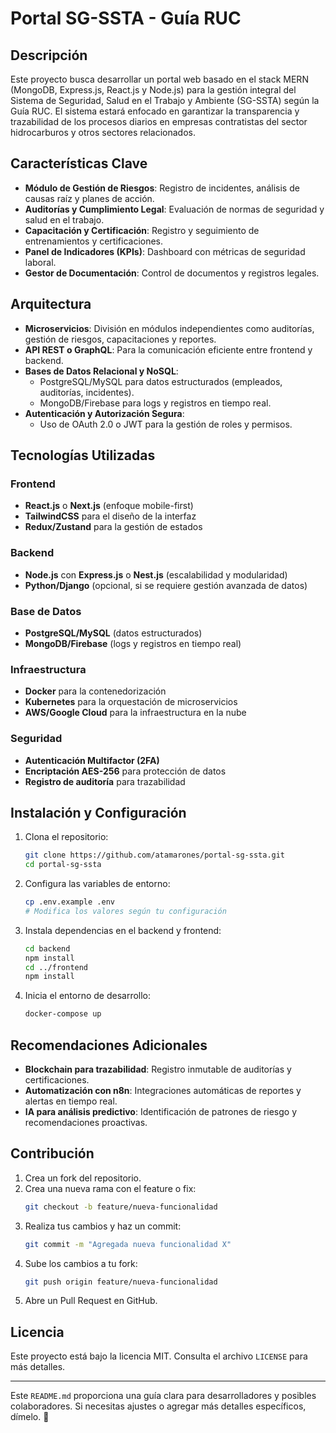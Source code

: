 # Portal SG-SSTA - Guía RUC

## Descripción
Este proyecto busca desarrollar un portal web basado en el stack MERN (MongoDB, Express.js, React.js y Node.js) para la gestión integral del Sistema de Seguridad, Salud en el Trabajo y Ambiente (SG-SSTA) según la Guía RUC. El sistema estará enfocado en garantizar la transparencia y trazabilidad de los procesos diarios en empresas contratistas del sector hidrocarburos y otros sectores relacionados.

## Características Clave
- **Módulo de Gestión de Riesgos**: Registro de incidentes, análisis de causas raíz y planes de acción.
- **Auditorías y Cumplimiento Legal**: Evaluación de normas de seguridad y salud en el trabajo.
- **Capacitación y Certificación**: Registro y seguimiento de entrenamientos y certificaciones.
- **Panel de Indicadores (KPIs)**: Dashboard con métricas de seguridad laboral.
- **Gestor de Documentación**: Control de documentos y registros legales.

## Arquitectura
- **Microservicios**: División en módulos independientes como auditorías, gestión de riesgos, capacitaciones y reportes.
- **API REST o GraphQL**: Para la comunicación eficiente entre frontend y backend.
- **Bases de Datos Relacional y NoSQL**:
  - PostgreSQL/MySQL para datos estructurados (empleados, auditorías, incidentes).
  - MongoDB/Firebase para logs y registros en tiempo real.
- **Autenticación y Autorización Segura**:
  - Uso de OAuth 2.0 o JWT para la gestión de roles y permisos.

## Tecnologías Utilizadas
### Frontend
- **React.js** o **Next.js** (enfoque mobile-first)
- **TailwindCSS** para el diseño de la interfaz
- **Redux/Zustand** para la gestión de estados

### Backend
- **Node.js** con **Express.js** o **Nest.js** (escalabilidad y modularidad)
- **Python/Django** (opcional, si se requiere gestión avanzada de datos)

### Base de Datos
- **PostgreSQL/MySQL** (datos estructurados)
- **MongoDB/Firebase** (logs y registros en tiempo real)

### Infraestructura
- **Docker** para la contenedorización
- **Kubernetes** para la orquestación de microservicios
- **AWS/Google Cloud** para la infraestructura en la nube

### Seguridad
- **Autenticación Multifactor (2FA)**
- **Encriptación AES-256** para protección de datos
- **Registro de auditoría** para trazabilidad

## Instalación y Configuración
1. Clona el repositorio:
   ```bash
   git clone https://github.com/atamarones/portal-sg-ssta.git
   cd portal-sg-ssta
   ```
2. Configura las variables de entorno:
   ```bash
   cp .env.example .env
   # Modifica los valores según tu configuración
   ```
3. Instala dependencias en el backend y frontend:
   ```bash
   cd backend
   npm install
   cd ../frontend
   npm install
   ```
4. Inicia el entorno de desarrollo:
   ```bash
   docker-compose up
   ```

## Recomendaciones Adicionales
- **Blockchain para trazabilidad**: Registro inmutable de auditorías y certificaciones.
- **Automatización con n8n**: Integraciones automáticas de reportes y alertas en tiempo real.
- **IA para análisis predictivo**: Identificación de patrones de riesgo y recomendaciones proactivas.

## Contribución
1. Crea un fork del repositorio.
2. Crea una nueva rama con el feature o fix:
   ```bash
   git checkout -b feature/nueva-funcionalidad
   ```
3. Realiza tus cambios y haz un commit:
   ```bash
   git commit -m "Agregada nueva funcionalidad X"
   ```
4. Sube los cambios a tu fork:
   ```bash
   git push origin feature/nueva-funcionalidad
   ```
5. Abre un Pull Request en GitHub.

## Licencia
Este proyecto está bajo la licencia MIT. Consulta el archivo `LICENSE` para más detalles.

---

Este `README.md` proporciona una guía clara para desarrolladores y posibles colaboradores. Si necesitas ajustes o agregar más detalles específicos, dímelo. 🚀

